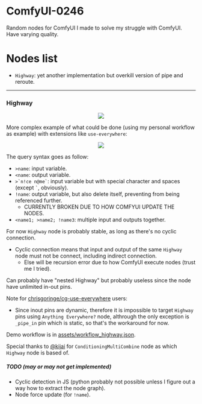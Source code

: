# ComfyUI-0246
Random nodes for ComfyUI I made to solve my struggle with ComfyUI. Have varying quality.

# Nodes list

- `Highway`: yet another implementation but overkill version of pipe and reroute.

---

### Highway

<p align="center">
    <img src="https://raw.githubusercontent.com/Trung0246/ComfyUI-0246/main/assets/Screenshot%202023-11-05%20181932.png">
</p>

More complex example of what could be done (using my personal workflow as example) with extensions like `use-everywhere`:
<p align="center">
    <img src="https://raw.githubusercontent.com/Trung0246/ComfyUI-0246/main/assets/Screenshot%202023-11-06%20002520.png">
</p>

The query syntax goes as follow:

- `>name`: input variable.
- `<name`: output variable.
- `` >`n!ce n@me` ``: input variable but with special character and spaces (except `` ` ``, obviously).
- `!name`: output variable, but also delete itself, preventing from being referenced further.
  -  CURRENTLY BROKEN DUE TO HOW COMFYUI UPDATE THE NODES.
-  `<name1; >name2; !name3`: multiple input and outputs together.

For now `Highway` node is probably stable, as long as there's no cyclic connection.
  - Cyclic connection means that input and output of the same `Highway` node must not be connect, including indirect connection.
    - Else will be recursion error due to how ComfyUI execute nodes (trust me I tried).

Can probably have "nested Highway" but probably useless since the node have unlimited in-out pins.

Note for [chrisgoringe/cg-use-everywhere](https://github.com/chrisgoringe/cg-use-everywhere) users:
- Since inout pins are dynamic, therefore it is impossible to target `Highway` pins using `Anything Everywhere?` node, althrough the only exception is `_pipe_in` pin which is static, so that's the workaround for now.

Demo workflow is in [assets/workflow_highway.json](https://github.com/Trung0246/ComfyUI-0246/blob/main/assets/workflow_highway.json).

Special thanks to [@kijai](https://github.com/kijai/ComfyUI-KJNodes) for `ConditioningMultiCombine` node as which `Highway` node is based of.
   
##### TODO (may or may not get implemented)

- Cyclic detection in JS (python probably not possible unless I figure out a way how to extract the node graph).
- Node force update (for `!name`).
